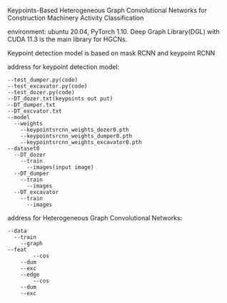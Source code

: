 Keypoints-Based Heterogeneous Graph Convolutional Networks for Construction Machinery Activity Classification

environment: ubuntu 20.04, PyTorch 1.10. Deep Graph Library(DGL) with CUDA 11.3 is the main library for HGCNs.

Keypoint detection model is based on mask RCNN and keypoint RCNN

address for keypoint detection model:

	--test_dumper.py(code)
	--test_excavator.py(code)
	--test_dozer.py(code)
	--DT_dozer.txt(keypoints out put)
	--DT_dumper.txt
	--DT_excvator.txt
	--model
	  --weights
	    --keypointsrcnn_weights_dozer0.pth
	    --keypointsrcnn_weights_dumper0.pth
	    --keypointsrcnn_weights_excavator0.pth
	--dataset0
	  --DT_dozer
	    --train
	      --images(input image)
	  --DT_dumper
	    --train
	      --images
	  --DT_excavator
	    --train
	      --images

address for Heterogeneous Graph Convolutional Networks:

	--data
	  --train
	    --graph
	--feat
       		--cos
	 	--dum
   		--exc
     	--edge
	    	--cos
	 	--dum
   		--exc

 	    
